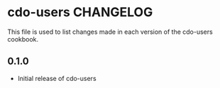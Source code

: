 cdo-users CHANGELOG
===================

This file is used to list changes made in each version of the cdo-users cookbook.

0.1.0
-----
- Initial release of cdo-users
